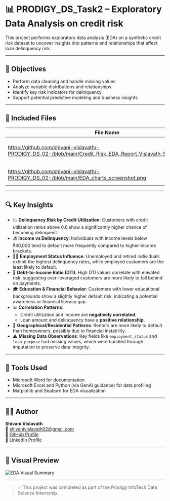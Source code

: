 # 📊 PRODIGY_DS_Task2 – Exploratory Data Analysis on credit risk

This project performs exploratory data analysis (EDA) on a synthetic credit risk dataset to uncover insights into patterns and relationships that affect loan delinquency risk.

---

## 🎯 Objectives

- Perform data cleaning and handle missing values
- Analyze variable distributions and relationships
- Identify key risk indicators for delinquency
- Support potential predictive modeling and business insights

---

## 📁 Included Files

| File Name                              | Description |
|----------------------------------------|-------------|
| https://github.com/shivani-vislavath/-PRODIGY_DS_02-/blob/main/Credit_Risk_EDA_Report_Vislavath_Shivani.docx.docx | Full report with detailed analysis and insights |
| https://github.com/shivani-vislavath/-PRODIGY_DS_02-/blob/main/EDA_charts_screenshot.png   | Chart visual summarizing EDA findings |

---

## 🔍 Key Insights

- 📉 **Delinquency Risk by Credit Utilization**: Customers with credit utilization ratios above 0.6 show a significantly higher chance of becoming delinquent.
- 💰 **Income vs Delinquency**: Individuals with income levels below ₹40,000 tend to default more frequently compared to higher-income brackets.
- 🧑‍💼 **Employment Status Influence**: Unemployed and retired individuals exhibit the highest delinquency rates, while employed customers are the least likely to default.
- 🧮 **Debt-to-Income Ratio (DTI)**: High DTI values correlate with elevated risk, suggesting over-leveraged customers are more likely to fall behind on payments.
- 🎓 **Education & Financial Behavior**: Customers with lower educational backgrounds show a slightly higher default risk, indicating a potential awareness or financial literacy gap.
- 📊 **Correlation Patterns**:
  - Credit utilization and income are **negatively correlated**.
  - Loan amount and delinquency have a **positive relationship**.
- 📍 **Geographical/Residential Patterns**: Renters are more likely to default than homeowners, possibly due to financial instability.
- ⚠️ **Missing Data Observations**: Key fields like `employment_status` and `loan_purpose` had missing values, which were handled through imputation to preserve data integrity.

---

## 💼 Tools Used

- Microsoft Word for documentation
- Microsoft Excel and Python (via GenAI guidance) for data profiling
- Matplotlib and Seaborn for EDA visualization

---

## 👩‍💻 Author

**Shivani Vislavath**  
📧 shivanivislavath02@gmail.com  
🔗 [GitHub Profile](https://github.com/shivani-vislavath)  
🔗 [LinkedIn Profile](https://www.linkedin.com/in/shivani-vislavath-680102286)

---

## 📸 Visual Preview


![EDA Visual Summary](images/credit_risk_eda_charts.png)

---

> ✅ This project was completed as part of the Prodigy InfoTech Data Science Internship.
